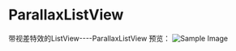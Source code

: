 # ParallaxListView
带视差特效的ListView----ParallaxListView
预览：
![Sample Image](https://github.com/hihiwjc/ParallaxListView/blob/master/ScreenShot.gif "An example implementation")

